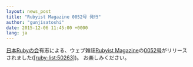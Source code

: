 ```yaml
---
layout: news_post
title: "Rubyist Magazine 0052号 発行"
author: "gunjisatoshi"
date: 2015-12-06 11:45:00 +0000
lang: ja
---
```


[日本Rubyの会][1]有志による、ウェブ雑誌[Rubyist Magazine][2]の[0052号][3]がリリースされました([\[ruby-list:50263\]][4])。 お楽しみください。


[1]: http://ruby-no-kai.org
[2]: http://magazine.rubyist.net/
[3]: http://magazine.rubyist.net/?0052
[4]: http://blade.nagaokaut.ac.jp/cgi-bin/scat.rb/ruby/ruby-list/50263
